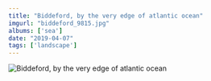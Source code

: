 ```yaml
---
title: "Biddeford, by the very edge of atlantic ocean"
imgurl: "biddeford_9815.jpg"
albums: ['sea']
date: "2019-04-07"
tags: ['landscape']
---
```

![Biddeford, by the very edge of atlantic ocean](https://apfbvvpren.cloudimg.io/width/cdn/n/n/raw.githubusercontent.com/wpix/solid-pipix/master/photos/biddeford_9815.jpg)
